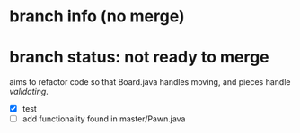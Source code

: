 # branch info (no merge)
# branch status: not ready to merge

aims to refactor code so that Board.java handles moving, and pieces handle *validating*.

- [x] test
- [ ] add functionality found in master/Pawn.java
